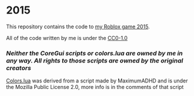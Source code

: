 # 2015

This repository contains the code to [my Roblox game 2015](https://www.roblox.com/games/16082674071/2015). 

All of the code written by me is under the [CC0-1.0](https://creativecommons.org/publicdomain/zero/1.0/)

### ***Neither the CoreGui scripts or colors.lua are owned by me in any way. All rights to those scripts are owned by the original creators***

[Colors.lua](https://github.com/unlikethesun/2015/blob/main/src/ServerScriptService/ClassicServer/ClassicClient/Tweaks/Colors.lua) was derived from a script made by MaximumADHD and is under the Mozilla Public License 2.0, more info is in the comments of that script
